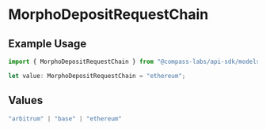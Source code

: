 # MorphoDepositRequestChain

## Example Usage

```typescript
import { MorphoDepositRequestChain } from "@compass-labs/api-sdk/models/components";

let value: MorphoDepositRequestChain = "ethereum";
```

## Values

```typescript
"arbitrum" | "base" | "ethereum"
```